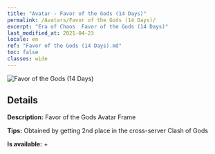 ```yaml
---
title: "Avatar - Favor of the Gods (14 Days)"
permalink: /Avatars/Favor of the Gods (14 Days)/
excerpt: "Era of Chaos  Favor of the Gods (14 Days)"
last_modified_at: 2021-04-23
locale: en
ref: "Favor of the Gods (14 Days).md"
toc: false
classes: wide
---
```

 ![Favor of the Gods (14 Days)](/images/a/avatarFrame_62.png)

## Details

 **Description:** Favor of the Gods Avatar Frame 

 **Tips:** Obtained by getting 2nd place in the cross-server Clash of Gods 

 **Is available:**  + 

